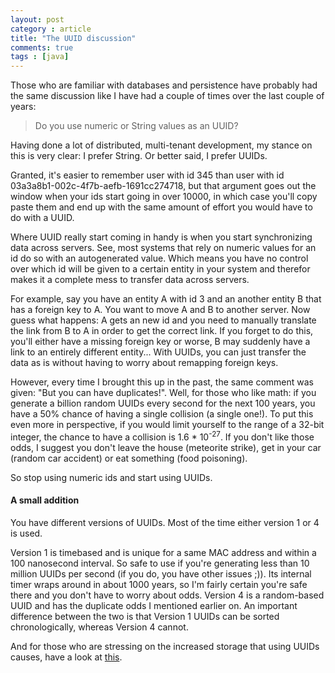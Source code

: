 ```yaml
---
layout: post
category : article
title: "The UUID discussion"
comments: true
tags : [java]
---
```


Those who are familiar with databases and persistence have probably had the same discussion like I have had a couple of times over the last couple of years:

> Do you use numeric or String values as an UUID?

Having done a lot of distributed, multi-tenant development, my stance on this is very clear: I prefer String. Or better said, I prefer UUIDs.<!--more-->

Granted, it's easier to remember user with id 345 than user with id 03a3a8b1-002c-4f7b-aefb-1691cc274718, but that argument goes out the window when your ids start going in over 10000, in which case you'll copy paste them and end up with the same amount of effort you would have to do with a UUID.

Where UUID really start coming in handy is when you start synchronizing data across servers. See, most systems that rely on numeric values for an id do so with an autogenerated value. Which means you have no control over which id will be given to a certain entity in your system and therefor makes it a complete mess to transfer data across servers.

For example, say you have an entity A with id 3 and an another entity B that has a foreign key to A. You want to move A and B to another server. Now guess what happens: A gets an new id and you need to manually translate the link from B to A in order to get the correct link. If you forget to do this, you'll either have a missing foreign key or worse, B may suddenly have a link to an entirely different entity... With UUIDs, you can just transfer the data as is without having to worry about remapping foreign keys.

 However, every time I brought this up in the past, the same comment was given: "But you can have duplicates!". Well, for those who like math: if you generate a billion random UUIDs every second for the next 100 years, you have a 50% chance of having a single collision (a single one!). To put this even more in perspective, if you would limit yourself to the range of a 32-bit integer, the chance to have a collision is 1.6 * 10<sup>-27</sup>. If you don't like those odds, I suggest you don't leave the house (meteorite strike), get in your car (random car accident) or eat something (food poisoning).

 So stop using numeric ids and start using UUIDs.

#### A small addition

You have different versions of UUIDs. Most of the time either version 1 or 4 is used.

Version 1 is timebased and is unique for a same MAC address and within a 100 nanosecond interval. So safe to use if you're generating less than 10 million UUIDs per second (if you do, you have other issues ;)). Its internal timer wraps around in about 1000 years, so I'm fairly certain you're safe there and you don't have to worry about odds. Version 4 is a random-based UUID and has the duplicate odds I mentioned earlier on. An important difference between the two is that Version 1 UUIDs can be sorted chronologically, whereas Version 4 cannot. 

And for those who are stressing on the increased storage that using UUIDs causes, have a look at [this](https://www.percona.com/blog/2014/12/19/store-uuid-optimized-way/).
